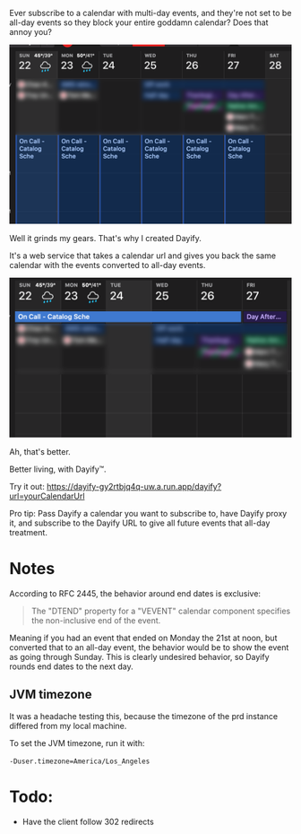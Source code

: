 Ever subscribe to a calendar with multi-day events, and they're not set to be all-day events
so they block your entire goddamn calendar? Does that annoy you?

![](/docs/img/screenshot.png)

Well it grinds my gears. That's why I created Dayify.

It's a web service that takes a calendar url and 
gives you back the same calendar with the events
converted to all-day events.

![](/docs/img/screenshot-after.png)

Ah, that's better. 

Better living, with Dayify™.

Try it out: 
https://dayify-gy2rtbjq4q-uw.a.run.app/dayify?url=yourCalendarUrl

Pro tip: Pass Dayify a calendar you want to subscribe to, have Dayify proxy it, and subscribe to the Dayify URL to give all future events that all-day treatment.

# Notes

According to RFC 2445, the behavior around end dates is exclusive:

> The "DTEND" property for a "VEVENT" calendar component specifies the non-inclusive end of the event.

Meaning if you had an event that ended on Monday the 21st at noon, but converted that to an all-day event,
the behavior would be to show the event as going through Sunday. This is clearly undesired behavior,
so Dayify rounds end dates to the next day.

## JVM timezone

It was a headache testing this, because the timezone of the prd instance
differed from my local machine.

To set the JVM timezone, run it with:

`-Duser.timezone=America/Los_Angeles`

# Todo:
* Have the client follow 302 redirects
